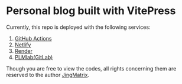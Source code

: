 # Personal blog built with VitePress

Currently, this repo is deployed with the following services:

1. [GitHub Actions](https://jingmatrix.github.io/)
2. [Netlify](https://jianyu-ma.netlify.app/)
3. [Render](https://jianyu-ma.onrender.com/)
4. [PLMlab(GitLab)](https://jianyu.pages.math.cnrs.fr/)

Though you are free to view the codes, all rights concerning them are reserved to the author [JingMatrix](https://github.com/JingMatrix).

